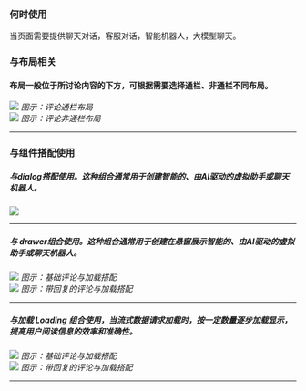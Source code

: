 ### 何时使用

当页面需要提供聊天对话，客服对话，智能机器人，大模型聊天。

### 与布局相关

#### 布局一般位于所讨论内容的下方，可根据需要选择通栏、非通栏不同布局。

<div class="legend">
  <div class="item">
    <img src="https://tdesign.gtimg.com/site/design/guide/comment/comment-1@2x.png" />
    <em>图示：评论通栏布局</em>
  </div>
  <div class="item">
    <img src="https://tdesign.gtimg.com/site/design/guide/comment/comment-2@2x.png" />
    <em>图示：评论非通栏布局</em>
  </div>

</div>

<hr />

### 与组件搭配使用

##### 与dialog搭配使用。这种组合通常用于创建智能的、由AI驱动的虚拟助手或聊天机器人。

<div class="legend">
  <div class="item">
    <img src="https://tdesign.gtimg.com/site/design/guide/comment/comment-3@2x.png" />
    <em></em>
  </div>

</div>

<hr />

##### 与 drawer组合使用。这种组合通常用于创建在悬窗展示智能的、由AI驱动的虚拟助手或聊天机器人。

<div class="legend">
  <div class="item">
    <img src="https://tdesign.gtimg.com/site/design/guide/comment/comment-4@2x.png" />
    <em>图示：基础评论与加载搭配</em>
  </div>
    <div class="item">
    <img src="https://tdesign.gtimg.com/site/design/guide/comment/comment-5@2x.png" />
    <em>图示：带回复的评论与加载搭配</em>
  </div>

</div>

<hr />

##### 与加载 Loading 组合使用，当流式数据请求加载时，按一定数量逐步加载显示，提高用户阅读信息的效率和准确性。

<div class="legend">
  <div class="item">
    <img src="https://tdesign.gtimg.com/site/design/guide/comment/comment-4@2x.png" />
    <em>图示：基础评论与加载搭配</em>
  </div>
    <div class="item">
    <img src="https://tdesign.gtimg.com/site/design/guide/comment/comment-5@2x.png" />
    <em>图示：带回复的评论与加载搭配</em>
  </div>

</div>

<hr />
